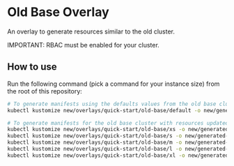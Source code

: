 # Old Base Overlay

An overlay to generate resources similar to the old cluster.

IMPORTANT: RBAC must be enabled for your cluster.

## How to use

Run the following command (pick a command for your instance size) from the root of this repository:

```sh
# To generate manifests using the defaults values from the old base cluster:
kubectl kustomize new/overlays/quick-start/old-base/default -o new/generated-cluster.yaml

# To generate manifests for the old base cluster with resources updated each instance size:
kubectl kustomize new/overlays/quick-start/old-base/xs -o new/generated-cluster.yaml
kubectl kustomize new/overlays/quick-start/old-base/s -o new/generated-cluster.yaml
kubectl kustomize new/overlays/quick-start/old-base/m -o new/generated-cluster.yaml
kubectl kustomize new/overlays/quick-start/old-base/l -o new/generated-cluster.yaml
kubectl kustomize new/overlays/quick-start/old-base/xl -o new/generated-cluster.yaml
```
